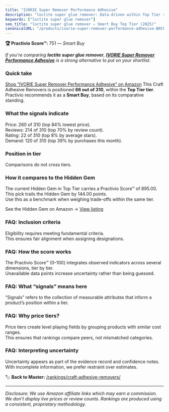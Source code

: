 ```yaml
---
title: "IVORIE Super Remover Performance Adhesive"
description: "loctite super glue remover: Data-driven within Top Tier ranking using the Practivio Score™. Positioned by quality, value, demand, findability, momentum."
keywords: ["loctite super glue remover"]
seo_title: "loctite super glue remover — Smart Buy Top Tier (2025)"
canonicalURL: "/products/ivorie-super-remover-performance-adhesive-B0CL2Z96D7/"
---
```


**🏆 Practivio Score™:** 751 — _Smart Buy_


*If you're comparing **loctite super glue remover**, **[IVORIE Super Remover Performance Adhesive](https://www.amazon.com/dp/B0CL2Z96D7?tag=practivio-20)** is a strong alternative to put on your shortlist.*
### Quick take
[Shop “IVORIE Super Remover Performance Adhesive” on Amazon](https://www.amazon.com/dp/B0CL2Z96D7?tag=practivio-20)
This Craft Adhesive Removers is positioned **66 out of 310**, within the **Top Tier tier**.  
Practivio recommends it as a **Smart Buy**, based on its comparative standing.

### What the signals indicate
Price: 260 of 310 (top 84% lowest price).  
Reviews: 214 of 310 (top 70% by review count).  
Rating: 22 of 310 (top 8% by average stars).  
Demand: 120 of 310 (top 39% by purchases this month).

### Position in tier
Comparisons do not cross tiers.

### How it compares to the Hidden Gem
The current Hidden Gem in Top Tier carries a Practivio Score™ of 895.00.  
This pick trails the Hidden Gem by 144.00 points.  
Use this as a benchmark when weighing trade-offs within the same tier.  

See the Hidden Gem on Amazon → [View listing](https://www.amazon.com/dp/B00FJF0O2K?tag=practivio-20)

### FAQ: Inclusion criteria
Eligibility requires meeting fundamental criteria.  
This ensures fair alignment when assigning designations.

### FAQ: How the score works
The Practivio Score™ (0–100) integrates observed indicators across several dimensions, tier by tier.  
Unavailable data points increase uncertainty rather than being guessed.

### FAQ: What “signals” means here
“Signals” refers to the collection of measurable attributes that inform a product’s position within a tier.

### FAQ: Why price tiers?
Price tiers create level playing fields by grouping products with similar cost ranges.  
This ensures that rankings compare peers, not mismatched categories.

### FAQ: Interpreting uncertainty
Uncertainty appears as part of the evidence record and confidence notes.  
With incomplete information, we prefer restraint over estimates.


🏷️ **Back to Master:** [/rankings/craft-adhesive-removers/](/rankings/craft-adhesive-removers/)

---
_Disclosure: We use Amazon affiliate links which may earn a commission. We don’t display live prices or review counts. Rankings are produced using a consistent, proprietary methodology._
